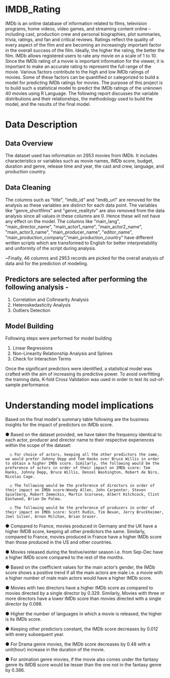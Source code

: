 # IMDB_Rating
IMDb is an online database of information related to films, television programs, home videos, video games, and streaming content online – including cast, production crew and personal biographies, plot summaries, trivia, ratings, and fan and critical reviews. Ratings reflect the quality of every aspect of the film and are becoming an increasingly important factor in the overall success of the film. Ideally, the higher the rating, the better the film. IMDb allows registered users to rate any movie on a scale of 1 to 10. Since the IMDb rating of a movie is important information for the viewer, it is important to make an accurate rating to represent the full range of the movie. Various factors contribute to the high and low IMDb ratings of movies. Some of these factors can be quantified or categorized to build a model for predicting IMDb ratings for movies. The purpose of this project is to build such a statistical model to predict the IMDb ratings of the unknown 40 movies using R Language. The following report discusses the variable distributions and their relationships, the methodology used to build the model, and the results of the final model.
# Data Description
## Data Overview
The dataset used has information on 2953 movies from IMDb. It includes characteristics or variables such as movie names, IMDb score, budget, duration and genre, release time and year, the cast and crew, language, and production country.
## Data Cleaning
The columns such as "title", "imdb_id" and "imdb_url" are removed for the analysis as these variables are distinct for each data point. The variables like "genre_shortfilms" and "genre_realitytv" are also removed from the data analysis since all values in these columns are 0. Hence these will not have any effect on the model. The columns like "main_lang", "main_director_name", "main_actor1_name", "main_actor2_name", "main_actor3_name", "main_producer_name", "editor_name", "main_production_company","main_production_country” have different written scripts which are transformed to English for better interpretability and uniformity of the script during analysis.

~Finally, 46 columns and 2953 records are picked for the overall analysis of data and for the prediction of modeling.

## Predictors are selected after performing the following analysis -
  1. Correlation and Collinearity Analysis
  2. Heteroskedasticity Analysis
  3. Outliers Detection

## Model Building
Following steps were performed for model building
  1. Linear Regressions
  2. Non-Linearity Relationship Analysis and Splines
  3. Check for Interaction Terms

Once the significant predictors were identified, a statistical model was crafted with the aim of increasing its predictive power. To avoid overfitting the training data, K-fold Cross Validation was used in order to test its out-of-sample performance.

# Understanding model implications
Based on the final model's summary table following are the business insights for the impact of predictors on IMDb score.

● Based on the dataset provided, we have taken the frequency identical to each actor, producer and director name to their respective experiences within the scope of the dataset:
      
      ○ For choice of actors, keeping all the other predictors the same, we would prefer Johnny Depp and Tom Hanks over Bruce Willis in order to obtain a higher IMDb score. Similarly, the following would be the preference of actors in order of their impact on IMDb score: Tom Hanks, Johnny Depp, Bruce Willis, Denzel Washington, Robert de Niro, Nicolas Cage.
      
      ○ The following would be the preference of directors in order of their impact on IMDb score:Woody Allen, John Carpenter, Steven Spielberg, Robert Zemeckis, Martin Scorsese, Albert Hitchcock, Clint Eastwood, Brian De Palma.
      
      ○ The following would be the preference of producers in order of their impact on IMDb score: Scott Rudin, Tim Bevan, Jerry Bruckheimer, Joel Silver, Arnon Milchan, Brian Grazer.
      
● Compared to France, movies produced in Germany and the UK have a higher IMDB score, keeping all other predictors the same. Similarly, compared to France, movies produced in France have a higher IMDb score than those produced in the US and other countries.

● Movies released during the festive/winter season i.e. from Sep-Dec have a higher IMDb score compared to the rest of the months.

● Based on the coefficient values for the main actor’s gender, the IMDb score shows a positive trend if all the main actors are male i.e. a movie with a higher number of male main actors would have a higher IMDb score.

● Movies with two directors have a higher IMDb score as compared to movies directed by a single director by 0.329. Similarly, Movies with three or more directors have a lower IMDb score than movies directed with a single director by 0.098.

● Higher the number of languages in which a movie is released, the higher is its IMDb score.

● Keeping other predictors constant, the IMDb score decreases by 0.012 with every subsequent year.

● For Drama genre movies, the IMDb score decreases by 0.48 with a unit(hour) increase in the duration of the movie.

● For animation genre movies, if the movie also comes under the fantasy genre its IMDB score would be lesser than the one not in the fantasy genre by 0.386.
